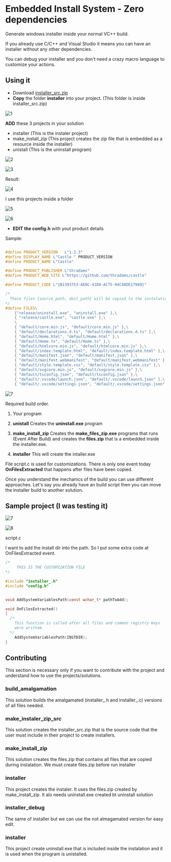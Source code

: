 # Embedded Install System - Zero dependencies

Generate windows installer inside your normal VC++ build.

If you already use C/C++ and Visual Studio it means you can have
an installer without any other dependencies.

You can debug your installer and you don't need a crazy macro language 
to customize your actions.


## Using it

 * Download [installer_src.zip](installer/installer_src.zip)
 * **Copy** the folder **installer** into your project. 
   (This folder is inside installer_src.zip)

![1](i1.png)

 **ADD** these 3 projects in your solution
 
 * installer (This is the instaler project)
 * make_install_zip  (This project creates the zip file that is embedded as a resource inside the installer)
 * unistall (This is the uninstall program)

![2](i2.png)

![3](i3.png)

Result:

![4](i4.png)

I use this projects inside a folder

![5](i5.png)

![6](i6.png)


* **EDIT the config.h** with yout product details

Sample:

```cpp

#define PRODUCT_VERSION   L"1.2.3"
#define DISPLAY_NAME L"Castle " PRODUCT_VERSION
#define PRODUCT_NAME L"Castle"

#define PRODUCT_PUBLISHER L"thradams"
#define PRODUCT_WEB_SITE L"https://github.com/thradams/castle"

#define PRODUCT_CODE L"{B1393753-AE0C-41D0-AC75-94C40DE17989}"

/*
  These files {source_path, dest_path} will be copied to the instalation dir
*/
#define FILES\
    {"release/uninstall.exe", "uninstall.exe" },\
    { "release/castle.exe", "castle.exe" },\
    \
    { "default/core.min.js", "default/core.min.js" },\
    { "default/declarations.d.ts", "default/declarations.d.ts" },\
    { "default/Home.html", "default/Home.html" },\
    { "default/Home.ts", "default/Home.ts" },\
    { "default/htmlcore.min.js", "default/htmlcore.min.js" },\
    { "default/index.template.html", "default/index.template.html" },\
    { "default/manifest.json", "default/manifest.json" },\
    { "default/manifest.webmanifest", "default/manifest.webmanifest" },\
    { "default/style.template.css", "default/style.template.css" },\
    { "default/svgcore.min.js", "default/svgcore.min.js" },\
    { "default/tsconfig.json", "default/tsconfig.json" },\
    { "default/.vscode/launch.json", "default/.vscode/launch.json" },\
    { "default/.vscode/settings.json", "default/.vscode/settings.json" }
 ```
 
![7](i7.png)


Required build order.

 1) Your program

 2) **unistall** 
   Creates the **uninstall.exe** program

 3) **make_install_zip** 
    Creates the **make_files_zip.exe** programs that runs (Event After Build) and creates the **files.zip** that is a embedded inside the installer.exe.

    
 4) **installer**
    This will create the intaller.exe

File script.c is used for customizations. 
There is only one event today **OnFilesExtracted** that happens after files have been copied. 

Once you understand the mechanics of the build you can use different approaches. Let's say
you already have an build script then you can move the installer build to another solution.

## Sample project (I was testing it)

![7](screenshot.png)

![8](screenshot2.png)


script.c

I want to add the install dir into the path. So I put some extra code
at OnFilesExtracted event.

```c
/*
     THIS IS THE CUSTOMIZATION FILE
*/

#include "installer_.h"
#include "config.h"


void AddSystemVariablesPath(const wchar_t* pathToAdd);

void OnFilesExtracted()
{
  /*
    This function is called after all files and common registry keys
    were writtem    
  */
    AddSystemVariablesPath(INSTDIR);
}
```
## Contributing

This section is necessary only if you want to contribute with the project and understand
how to use the projects/solutions.

### build_amalgamation
 This solution builds the amalgamated (installer_.h and installer_.c) versions of all files needed.
 
 ### make_instaler_zip_src
 This solution creates the installer_src.zip that is the source code that the user must  include in their project to create installers.
 
 ### make_install_zip
 This solution creates the files.zip that contains all files that are copied during instalation. We must create files.zip before run installer
 
 ### installer
   This project creates the instaler. It uses the files.zip created by make_install_zip. It alo needs uninstall.exe created bt uninstall solution
 
 ### installer_debug
   The same of installer but we can use the not almagamated version for easy edit.
 
 ### installer
   This project create uninstall.exe that is included inside the instalation and it is used when the program is unistalled.
   
